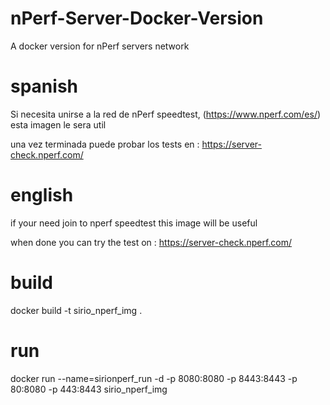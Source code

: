 # nPerf-Server-Docker-Version
A docker version for nPerf servers network


# spanish
Si necesita unirse a la red de nPerf speedtest, (https://www.nperf.com/es/)
esta imagen le sera util

una vez terminada puede probar los tests en  : 
https://server-check.nperf.com/

# english
if your need join to nperf speedtest
this image will be useful

when done you can try the test on : 
https://server-check.nperf.com/


# build 
docker  build  -t  sirio_nperf_img  .

# run
docker run --name=sirionperf_run -d -p 8080:8080 -p 8443:8443 -p 80:8080 -p 443:8443  sirio_nperf_img 

